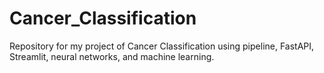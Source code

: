 # Cancer_Classification
Repository for my project of Cancer Classification using pipeline, FastAPI, Streamlit, neural networks, and machine learning.
